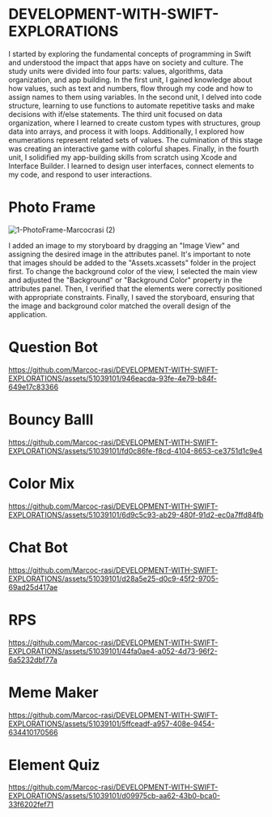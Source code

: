 # DEVELOPMENT-WITH-SWIFT-EXPLORATIONS

I started by exploring the fundamental concepts of programming in Swift and understood the impact that apps have on society and culture. The study units were divided into four parts: values, algorithms, data organization, and app building. In the first unit, I gained knowledge about how values, such as text and numbers, flow through my code and how to assign names to them using variables. In the second unit, I delved into code structure, learning to use functions to automate repetitive tasks and make decisions with if/else statements. The third unit focused on data organization, where I learned to create custom types with structures, group data into arrays, and process it with loops. Additionally, I explored how enumerations represent related sets of values. The culmination of this stage was creating an interactive game with colorful shapes. Finally, in the fourth unit, I solidified my app-building skills from scratch using Xcode and Interface Builder. I learned to design user interfaces, connect elements to my code, and respond to user interactions. 

 # Photo Frame
 
 ![1-PhotoFrame-Marcocrasi (2)](https://github.com/Marcoc-rasi/DEVELOPMENT-WITH-SWIFT-EXPLORATIONS/assets/51039101/1de4e7c5-7f70-48a1-af8b-6a5fcc8edd89)

I added an image to my storyboard by dragging an "Image View" and assigning the desired image in the attributes panel. It's important to note that images should be added to the "Assets.xcassets" folder in the project first. To change the background color of the view, I selected the main view and adjusted the "Background" or "Background Color" property in the attributes panel. Then, I verified that the elements were correctly positioned with appropriate constraints. Finally, I saved the storyboard, ensuring that the image and background color matched the overall design of the application.

# Question Bot 

https://github.com/Marcoc-rasi/DEVELOPMENT-WITH-SWIFT-EXPLORATIONS/assets/51039101/946eacda-93fe-4e79-b84f-649e17c83366 

# Bouncy Balll 

https://github.com/Marcoc-rasi/DEVELOPMENT-WITH-SWIFT-EXPLORATIONS/assets/51039101/fd0c86fe-f8cd-4104-8653-ce3751d1c9e4 

# Color Mix 

https://github.com/Marcoc-rasi/DEVELOPMENT-WITH-SWIFT-EXPLORATIONS/assets/51039101/6d9c5c93-ab29-480f-91d2-ec0a7ffd84fb 

# Chat Bot 

https://github.com/Marcoc-rasi/DEVELOPMENT-WITH-SWIFT-EXPLORATIONS/assets/51039101/d28a5e25-d0c9-45f2-9705-69ad25d417ae 

# RPS 

https://github.com/Marcoc-rasi/DEVELOPMENT-WITH-SWIFT-EXPLORATIONS/assets/51039101/44fa0ae4-a052-4d73-96f2-6a5232dbf77a 

# Meme Maker 

https://github.com/Marcoc-rasi/DEVELOPMENT-WITH-SWIFT-EXPLORATIONS/assets/51039101/5ffceadf-a957-408e-9454-634410170566 

# Element Quiz 

https://github.com/Marcoc-rasi/DEVELOPMENT-WITH-SWIFT-EXPLORATIONS/assets/51039101/d09975cb-aa62-43b0-bca0-33f6202fef71 

